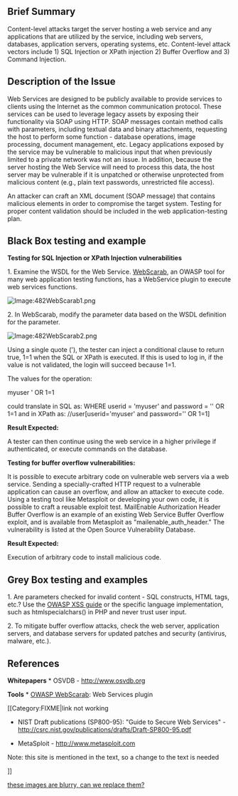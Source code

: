 ## Brief Summary

Content-level attacks target the server hosting a web service and any
applications that are utilized by the service, including web servers,
databases, application servers, operating systems, etc. Content-level
attack vectors include 1) SQL Injection or XPath injection 2) Buffer
Overflow and 3) Command Injection.

## Description of the Issue

Web Services are designed to be publicly available to provide services
to clients using the Internet as the common communication protocol.
These services can be used to leverage legacy assets by exposing their
functionality via SOAP using HTTP. SOAP messages contain method calls
with parameters, including textual data and binary attachments,
requesting the host to perform some function - database operations,
image processing, document management, etc. Legacy applications exposed
by the service may be vulnerable to malicious input that when previously
limited to a private network was not an issue. In addition, because the
server hosting the Web Service will need to process this data, the host
server may be vulnerable if it is unpatched or otherwise unprotected
from malicious content (e.g., plain text passwords, unrestricted file
access).

An attacker can craft an XML document (SOAP message) that contains
malicious elements in order to compromise the target system. Testing for
proper content validation should be included in the web
application-testing plan.

## Black Box testing and example

**Testing for SQL Injection or XPath Injection vulnerabilities**

1\. Examine the WSDL for the Web Service.
[WebScarab](OWASP_WebScarab_Project "wikilink"), an OWASP tool for many
web application testing functions, has a WebService plugin to execute
web services functions.

![`Image:482WebScarab1.png`](482WebScarab1.png
"Image:482WebScarab1.png")

2\. In WebScarab, modify the parameter data based on the WSDL definition
for the parameter.

![`Image:482WebScarab2.png`](482WebScarab2.png
"Image:482WebScarab2.png")

Using a single quote ('), the tester can inject a conditional clause to
return true, 1=1 when the SQL or XPath is executed. If this is used to
log in, if the value is not validated, the login will succeed because
1=1.

The values for the operation:

<userid>myuser</userid> <password>' OR 1=1</password>

could translate in SQL as: WHERE userid = 'myuser' and password = '' OR
1=1 and in XPath as: //user\[userid='myuser' and password='' OR 1=1\]

**Result Expected:**

A tester can then continue using the web service in a higher privilege
if authenticated, or execute commands on the database.

**Testing for buffer overflow vulnerabilities:**

It is possible to execute arbitrary code on vulnerable web servers via a
web service. Sending a specially-crafted HTTP request to a vulnerable
application can cause an overflow, and allow an attacker to execute
code. Using a testing tool like Metasploit or developing your own code,
it is possible to craft a reusable exploit test. MailEnable
Authorization Header Buffer Overflow is an example of an existing Web
Service Buffer Overflow exploit, and is available from Metasploit as
"mailenable_auth_header." The vulnerability is listed at the Open
Source Vulnerability Database.

**Result Expected:**

Execution of arbitrary code to install malicious code.

## Grey Box testing and examples

1\. Are parameters checked for invalid content - SQL constructs, HTML
tags, etc.? Use the [OWASP XSS
guide](Cross-site_Scripting_\(XSS\) "wikilink") or the specific language
implementation, such as htmlspecialchars() in PHP and never trust user
input.

2\. To mitigate buffer overflow attacks, check the web server,
application servers, and database servers for updated patches and
security (antivirus, malware, etc.).

## References

**Whitepapers**
\* OSVDB - <http://www.osvdb.org>

**Tools**
\* [OWASP WebScarab](OWASP_WebScarab_Project "wikilink"): Web Services
plugin

\[\[Category:FIXME|link not working

  - NIST Draft publications (SP800-95): "Guide to Secure Web Services" -
    <http://csrc.nist.gov/publications/drafts/Draft-SP800-95.pdf>

<!-- end list -->

  - MetaSploit - <http://www.metasploit.com>

Note: this site is mentioned in the text, so a change to the text is
needed

\]\]

[these images are blurry, can we replace
them?](Category:FIXME "wikilink")
